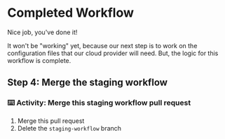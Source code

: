 # Completed Workflow

Nice job, you've done it!

It won't be "working" yet, because our next step is to work on the configuration files that our cloud provider will need. But, the logic for this workflow is complete.

## Step 4: Merge the staging workflow

### :keyboard: Activity: Merge this staging workflow pull request

1. Merge this pull request
2. Delete the `staging-workflow` branch